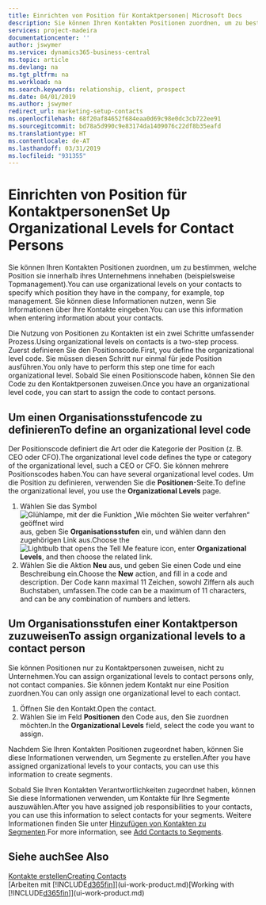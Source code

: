 ```yaml
---
title: Einrichten von Position für Kontaktpersonen| Microsoft Docs
description: Sie können Ihren Kontakten Positionen zuordnen, um zu bestimmen, welche Position sie innerhalb ihres Unternehmens innehaben (beispielsweise Topmanagement).
services: project-madeira
documentationcenter: ''
author: jswymer
ms.service: dynamics365-business-central
ms.topic: article
ms.devlang: na
ms.tgt_pltfrm: na
ms.workload: na
ms.search.keywords: relationship, client, prospect
ms.date: 04/01/2019
ms.author: jswymer
redirect_url: marketing-setup-contacts
ms.openlocfilehash: 68f20af84652f684eaa0d69c98e0dc3cb722ee91
ms.sourcegitcommit: bd78a5d990c9e83174da1409076c22df8b35eafd
ms.translationtype: HT
ms.contentlocale: de-AT
ms.lasthandoff: 03/31/2019
ms.locfileid: "931355"
---
```

# <a name="set-up-organizational-levels-for-contact-persons"></a><span data-ttu-id="7ff41-103">Einrichten von Position für Kontaktpersonen</span><span class="sxs-lookup"><span data-stu-id="7ff41-103">Set Up Organizational Levels for Contact Persons</span></span>
<span data-ttu-id="7ff41-104">Sie können Ihren Kontakten Positionen zuordnen, um zu bestimmen, welche Position sie innerhalb ihres Unternehmens innehaben (beispielsweise Topmanagement).</span><span class="sxs-lookup"><span data-stu-id="7ff41-104">You can use organizational levels on your contacts to specify which position they have in the company, for example, top management.</span></span> <span data-ttu-id="7ff41-105">Sie können diese Informationen nutzen, wenn Sie Informationen über Ihre Kontakte eingeben.</span><span class="sxs-lookup"><span data-stu-id="7ff41-105">You can use this information when entering information about your contacts.</span></span>

<span data-ttu-id="7ff41-106">Die Nutzung von Positionen zu Kontakten ist ein zwei Schritte umfassender Prozess.</span><span class="sxs-lookup"><span data-stu-id="7ff41-106">Using organizational levels on contacts is a two-step process.</span></span> <span data-ttu-id="7ff41-107">Zuerst definieren Sie den Positionscode.</span><span class="sxs-lookup"><span data-stu-id="7ff41-107">First, you define the organizational level code.</span></span> <span data-ttu-id="7ff41-108">Sie müssen diesen Schritt nur einmal für jede Position ausführen.</span><span class="sxs-lookup"><span data-stu-id="7ff41-108">You only have to perform this step one time for each organizational level.</span></span> <span data-ttu-id="7ff41-109">Sobald Sie einen Positionscode haben, können Sie den Code zu den Kontaktpersonen zuweisen.</span><span class="sxs-lookup"><span data-stu-id="7ff41-109">Once you have an organizational level code, you can start to assign the code to contact persons.</span></span>

## <a name="to-define-an-organizational-level-code"></a><span data-ttu-id="7ff41-110">Um einen Organisationsstufencode zu definieren</span><span class="sxs-lookup"><span data-stu-id="7ff41-110">To define an organizational level code</span></span>
<span data-ttu-id="7ff41-111">Der Positionscode definiert die Art oder die Kategorie der Position (z. B. CEO oder CFO).</span><span class="sxs-lookup"><span data-stu-id="7ff41-111">The organizational level code defines the type or category of the organizational level, such a CEO  or CFO.</span></span> <span data-ttu-id="7ff41-112">Sie können mehrere Positionscodes haben.</span><span class="sxs-lookup"><span data-stu-id="7ff41-112">You can have several organizational level codes.</span></span> <span data-ttu-id="7ff41-113">Um die Position zu definieren, verwenden Sie die **Positionen**-Seite.</span><span class="sxs-lookup"><span data-stu-id="7ff41-113">To define the organizational level, you use the **Organizational Levels** page.</span></span>

1. <span data-ttu-id="7ff41-114">Wählen Sie das Symbol ![Glühlampe, mit der die Funktion „Wie möchten Sie weiter verfahren“ geöffnet wird](media/ui-search/search_small.png "Wie möchten Sie weiter verfahren?") aus, geben Sie **Organisationsstufen** ein, und wählen dann den zugehörigen Link aus.</span><span class="sxs-lookup"><span data-stu-id="7ff41-114">Choose the ![Lightbulb that opens the Tell Me feature](media/ui-search/search_small.png "Tell me what you want to do") icon, enter **Organizational Levels**, and then choose the related link.</span></span>
2. <span data-ttu-id="7ff41-115">Wählen Sie die Aktion **Neu** aus, und geben Sie einen Code und eine Beschreibung ein.</span><span class="sxs-lookup"><span data-stu-id="7ff41-115">Choose the **New** action, and fill in a code and description.</span></span> <span data-ttu-id="7ff41-116">Der Code kann maximal 11 Zeichen, sowohl Ziffern als auch Buchstaben, umfassen.</span><span class="sxs-lookup"><span data-stu-id="7ff41-116">The code can be a maximum of 11 characters, and can be any combination of numbers and letters.</span></span>

## <a name="to-assign-organizational-levels-to-a-contact-person"></a><span data-ttu-id="7ff41-117">Um Organisationsstufen einer Kontaktperson zuzuweisen</span><span class="sxs-lookup"><span data-stu-id="7ff41-117">To assign organizational levels to a contact person</span></span>
<span data-ttu-id="7ff41-118">Sie können Positionen nur zu Kontaktpersonen zuweisen, nicht zu Unternehmen.</span><span class="sxs-lookup"><span data-stu-id="7ff41-118">You can assign organizational levels to contact persons only, not contact companies.</span></span> <span data-ttu-id="7ff41-119">Sie können jedem Kontakt nur eine Position zuordnen.</span><span class="sxs-lookup"><span data-stu-id="7ff41-119">You can only assign one organizational level to each contact.</span></span>

1. <span data-ttu-id="7ff41-120">Öffnen Sie den Kontakt.</span><span class="sxs-lookup"><span data-stu-id="7ff41-120">Open the contact.</span></span>
2. <span data-ttu-id="7ff41-121">Wählen Sie im Feld **Positionen** den Code aus, den Sie zuordnen möchten.</span><span class="sxs-lookup"><span data-stu-id="7ff41-121">In the **Organizational Levels** field, select the code you want to assign.</span></span>

<span data-ttu-id="7ff41-122">Nachdem Sie Ihren Kontakten Positionen zugeordnet haben, können Sie diese Informationen verwenden, um Segmente zu erstellen.</span><span class="sxs-lookup"><span data-stu-id="7ff41-122">After you have assigned organizational levels to your contacts, you can use this information to create segments.</span></span>

<span data-ttu-id="7ff41-123">Sobald Sie Ihren Kontakten Verantwortlichkeiten zugeordnet haben, können Sie diese Informationen verwenden, um Kontakte für Ihre Segmente auszuwählen.</span><span class="sxs-lookup"><span data-stu-id="7ff41-123">After you have assigned job responsibilities to your contacts, you can use this information to select contacts for your segments.</span></span> <span data-ttu-id="7ff41-124">Weitere Informationen finden Sie unter [Hinzufügen von Kontakten zu Segmenten](marketing-add-contact-segment.md).</span><span class="sxs-lookup"><span data-stu-id="7ff41-124">For more information, see [Add Contacts to Segments](marketing-add-contact-segment.md).</span></span>

## <a name="see-also"></a><span data-ttu-id="7ff41-125">Siehe auch</span><span class="sxs-lookup"><span data-stu-id="7ff41-125">See Also</span></span>
[<span data-ttu-id="7ff41-126">Kontakte erstellen</span><span class="sxs-lookup"><span data-stu-id="7ff41-126">Creating Contacts</span></span>](marketing-create-contact-companies.md)  
<span data-ttu-id="7ff41-127">[Arbeiten mit [!INCLUDE[d365fin](includes/d365fin_md.md)]](ui-work-product.md)</span><span class="sxs-lookup"><span data-stu-id="7ff41-127">[Working with [!INCLUDE[d365fin](includes/d365fin_md.md)]](ui-work-product.md)</span></span>  
